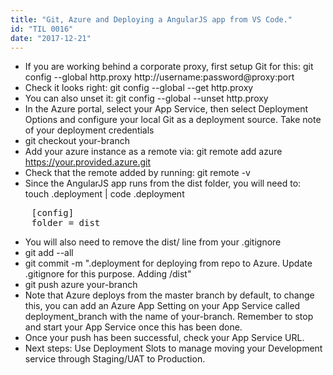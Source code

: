 ```yaml
---
title: "Git, Azure and Deploying a AngularJS app from VS Code."
id: "TIL 0016"
date: "2017-12-21"
---
```


* If you are working behind a corporate proxy, first setup Git for this: git config --global http.proxy http://username:password@proxy:port
* Check it looks right: git config --global --get http.proxy
* You can also unset it: git config --global --unset http.proxy
* In the Azure portal, select your App Service, then select Deployment Options and configure your local Git as a deployment source. Take note of your deployment credentials
* git checkout your-branch
* Add your azure instance as a remote via: git remote add azure https://your.provided.azure.git
* Check that the remote added by running: git remote -v
* Since the AngularJS app runs from the dist folder,  you will need to: touch .deployment | code .deployment <br/>
<pre>
    [config]
    folder = dist
</pre>
* You will also need to remove the dist/ line from your .gitignore
* git add --all 
* git commit -m ".deployment for deploying from repo to Azure. Update .gitignore for this purpose. Adding /dist"
* git push azure your-branch
* Note that Azure deploys from the master branch by default, to change this, you can add an Azure App Setting on your App Service called deployment_branch with the name of your-branch. Remember to stop and start your App Service once this has been done. 
* Once your push has been successful, check your App Service URL. 
* Next steps: Use Deployment Slots to manage moving your Development service through Staging/UAT to Production.